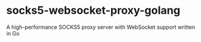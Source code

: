 # socks5-websocket-proxy-golang
A high-performance SOCKS5 proxy server with WebSocket support written in Go
